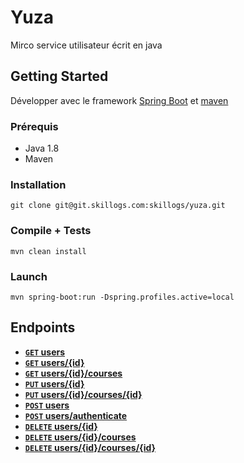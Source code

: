 # Yuza
Mirco service utilisateur écrit en java

## Getting Started
Développer avec le framework [Spring Boot](https://projects.spring.io/spring-boot/) et [maven](https://github.com/apache/maven/blob/master/apache-maven/README.txt)

### Prérequis
- Java 1.8
- Maven

### Installation
```
git clone git@git.skillogs.com:skillogs/yuza.git 
```

### Compile + Tests

```
mvn clean install
```

### Launch


```
mvn spring-boot:run -Dspring.profiles.active=local 
```

## Endpoints

- **[<code>GET</code> users](./documentation/endpoints/GET_USERS.md)**
- **[<code>GET</code> users/{id}](./documentation/endpoints/GET_USERS_ID.md)**
- **[<code>GET</code> users/{id}/courses](./documentation/endpoints/GET_USERS_COURSES.md)**
- **[<code>PUT</code> users/{id}](./documentation/endpoints/PUT_USERS_ID.md)**
- **[<code>PUT</code> users/{id}/courses/{id}](./documentation/endpoints/PUT_USERS_COURSES_ID.md)**
- **[<code>POST</code> users](./documentation/endpoints/POST_USERS.md)**
- **[<code>POST</code> users/authenticate](./documentation/endpoints/POST_USERS_AUTHENTICATE.md)**
- **[<code>DELETE</code> users/{id}](./documentation/endpoints/DELETE_USERS_ID.md)**
- **[<code>DELETE</code> users/{id}/courses](./documentation/endpoints/DELETE_USERS_COURSES.md)**
- **[<code>DELETE</code> users/{id}/courses/{id}](./documentation/endpoints/DELETE_USERS_COURSES_ID.md)**
